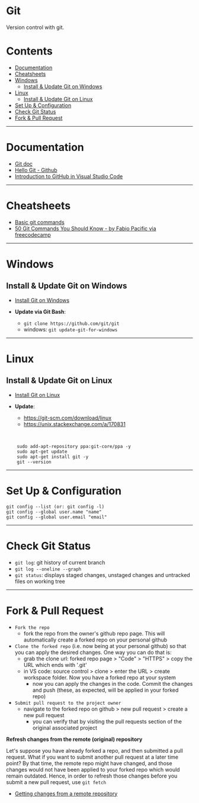 # Git

Version control with git.

Contents
=======================

* [Documentation](#documentation)
* [Cheatsheets](#cheatsheets)    
* [Windows](#windows)
    * [Install & Update Git on Windows](#install--update-git-on-windows)
* [Linux](#linux)
    * [Install & Update Git on Linux](#install--update-git-on-linux)
* [Set Up & Configuration](#set-up--configuration)
* [Check Git Status](#check-git-status)
* [Fork & Pull Request](#fork--pull-request)

------

# Documentation

* [Git doc](https://git-scm.com/)
* [Hello Git - Github](https://docs.github.com/en/get-started/quickstart/hello-world)
* [Introduction to GitHub in Visual Studio Code](https://docs.microsoft.com/en-us/learn/modules/introduction-to-github-visual-studio-code/)

-------

# Cheatsheets

* [Basic git commands](https://www.dropbox.com/s/ubyvjp84cq42m5r/Git%20Cheat%20Sheet%20-%20Google%20Docs.pdf?dl=0)
* [50 Git Commands You Should Know - by Fabio Pacific via freecodecamp](https://www.freecodecamp.org/news/git-cheat-sheet/?fbclid=IwAR3LGtnWpYV6xbM0yUKFVfFcfWIrEDJraf9h51ACtO4VmTEejz1nS-NTJsM)

------

# Windows
## Install & Update Git on Windows
* [Install Git on Windows](https://www.atlassian.com/git/tutorials/install-git#windows)

* **Update via Git Bash**: 
    * `git clone https://github.com/git/git`
    * windows: `git update-git-for-windows`

------

# Linux
## Install & Update Git on Linux

* [Install Git on Linux](https://www.atlassian.com/git/tutorials/install-git#linux)

* **Update**:

    * https://git-scm.com/download/linux
    * https://unix.stackexchange.com/a/170831

<br>        

        sudo add-apt-repository ppa:git-core/ppa -y
        sudo apt-get update
        sudo apt-get install git -y
        git --version

------

# Set Up & Configuration

    git config --list (or: git config -l)
    git config --global user.name "name"
    git config --global user.email "email"

------

# Check Git Status

* `git log`: git history of current branch
* `git log --oneline --graph`
* `git status`: displays staged changes, unstaged changes and untracked files on working tree

------

# Fork & Pull Request

* `Fork the repo`
    * fork the repo from the owner's github repo page. This will automatically create a forked repo on your personal github
* `Clone the forked repo` (i.e. now being at your personal github) so that you can apply the desired changes. One way you can do that is:
    * grab the clone url: forked repo page > "Code" > "HTTPS" > copy the URL which ends with '.git'
    * in VS code: source control > clone > enter the URL > create workspace folder. Now you have a forked repo at your system
        * now you can apply the changes in the code. Commit the changes and push (these, as expected, will be applied in your forked repo)
* `Submit pull request to the project owner`      
    * navigate to the forked repo on github > new pull request > create a new pull request
        * you can verify that by visiting the pull requests section of the original associated project

**Refresh changes from the remote (original) repository**

Let's suppose you have already forked a repo, and then submitted a pull request. What if you want to submit another pull request at a later time point? By that time, the remote repo might have changed, and those changes would not have been applied to your forked repo which would remain outdated. Hence, in order to refresh those changes before you submit a new pull request, use `git fetch`

* [Getting changes from a remote repository](https://docs.github.com/en/get-started/using-git/getting-changes-from-a-remote-repository)
